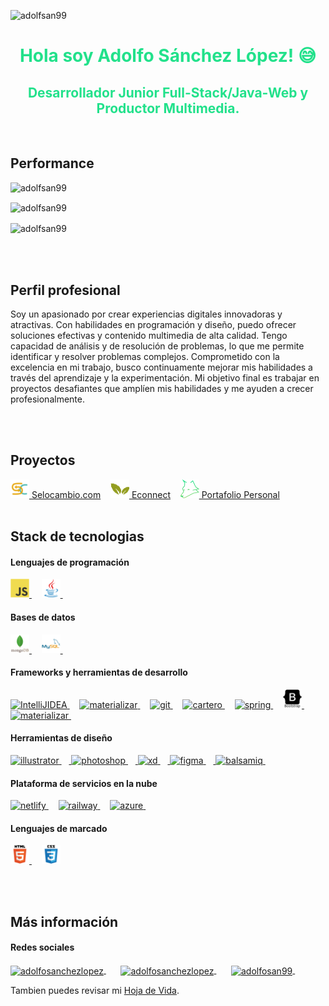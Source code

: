 <p align="left"> <img src="https://komarev.com/ghpvc/?username=adolfsan99&label=Profile%20views&color=0e75b6&style=flat"
alt="adolfsan99" /> </p>
<h1 align="center" style = "color: #22e18b;">Hola soy Adolfo Sánchez López! 😅</h1>
<h2 align="center" style = "color: #22e18b;">Desarrollador Junior Full-Stack/Java-Web y Productor Multimedia.</h2>

<br>

## Performance
<p>
&nbsp;<img align="left"
src="https://github-readme-stats.vercel.app/api?username=adolfsan99&show_icons=true&locale=en"
alt="adolfsan99" />
&nbsp;<p>
<p>
<img align="center"
src="https://github-readme-stats.vercel.app/api/top-langs?username=adolfsan99&show_icons=true&locale=en&layout=compact" alt="adolfsan99" />
</p>
<p>
<img align="center" src="https://github-readme-streak-stats.herokuapp.com/?user=adolfsan99&" alt="adolfsan99" />
</p>

<br><br>

## Perfil profesional
Soy un apasionado por crear experiencias digitales innovadoras y atractivas. Con habilidades en programación y diseño, puedo ofrecer soluciones efectivas y contenido multimedia de alta calidad. Tengo capacidad de análisis y de resolución de problemas, lo que me permite identificar y resolver problemas complejos. Comprometido con la excelencia en mi trabajo, busco continuamente mejorar mis habilidades a través del aprendizaje y la experimentación. Mi objetivo final es trabajar en proyectos desafiantes que amplíen mis habilidades y me ayuden a crecer profesionalmente.

<br><br>

## Proyectos

<a href="https://selocambio.netlify.app/" target="_blank" rel="noreferrer">
<img src="https://raw.githubusercontent.com/Adolfsan99/Selocambio.com/main/assets/img/favicon/android-icon-36x36.png"
alt="selocambio.com" width="30" height="30" /> Selocambio.com</a>   
<a href="https://adolfsan99.github.io/econnect/index.html" target="_blank" rel="noreferrer">
<img src="https://raw.githubusercontent.com/Adolfsan99/econnect/main/img/ecoicon.png"
alt="econnect" width="30" height="30" /> Econnect</a>   
<a href="https://adolfsan99.github.io/sanchprod/" target="_blank" rel="noreferrer">
<img src="https://raw.githubusercontent.com/Adolfsan99/sanchprod/gh-pages/assets/favicons/apple-touch-icon-57x57.png"
alt="portafolio" width="30" height="30" /> Portafolio Personal</a>  
<br><br>

## Stack de tecnologias


#### Lenguajes de programación


<a href="https://developer.mozilla.org/en-US/docs/Web/JavaScript" target="_blank" rel="noreferrer">
<img src="https://raw.githubusercontent.com/devicons/devicon/master/icons/javascript/javascript-original.svg"
alt="javascript" width="30" height="30" /> </a>   
<a href="https://www.java.com" target="_blank" rel="noreferrer">
<img src="https://raw.githubusercontent.com/devicons/devicon/master/icons/java/java-original.svg" alt="java"
width="30" height="30" /> </a>

<br>

#### Bases de datos

<a href="https://www.mongodb.com/" target="_blank" rel="noreferrer">
<img src="https://raw.githubusercontent.com/devicons/devicon/master/icons/mongodb/mongodb-original-wordmark.svg"
alt="mongodb" width="30" height="30" /> </a>   
<a href="https://www.mysql.com/" target="_blank" rel="noreferrer">
<img src="https://raw.githubusercontent.com/devicons/devicon/master/icons/mysql/mysql-original-wordmark.svg"
alt="mysql" width="30" height="30" /> </a>


#### Frameworks y herramientas de desarrollo

<a href="https://www.jetbrains.com/idea/" target="_blank" rel="noreferrer">
<img src="https://upload.wikimedia.org/wikipedia/commons/9/9c/IntelliJ_IDEA_Icon.svg" alt="IntelliJIDEA" width="30" height="30" /> </a>   
<a href="https://code.visualstudio.com/" target="_blank" rel="noreferrer">
<img src="https://upload.wikimedia.org/wikipedia/commons/9/9a/Visual_Studio_Code_1.35_icon.svg" alt="materializar"
width="30" height="30" /> </a>   
<a href="https://git-scm.com/" target="_blank" rel="noreferrer">
<img src="https://www.vectorlogo.zone/logos/git-scm/git-scm-icon.svg" alt="git" width="30" height="30" /> </a>   
<a href="https://postman.com" target="_blank" rel="noreferrer">
<img src="https://www.vectorlogo.zone/logos/getpostman/getpostman-icon.svg" alt="cartero" width="30" height="30" /> </a>   
<a href="https://spring.io/" target="_blank" rel="noreferrer">
<img src="https://www.vectorlogo.zone/logos/springio/springio-icon.svg" alt="spring" width="30" height="30" /> </a>   
<a href="https://getbootstrap.com" target="_blank" rel="noreferrer">
<img src="https://raw.githubusercontent.com/devicons/devicon/master/icons/bootstrap/bootstrap-plain-wordmark.svg"
alt="bootstrap" width="30" height="30" /> </a>   
<a href="https://materializecss.com/" target="_blank" rel="noreferrer">
<img src="https://raw.githubusercontent.com/prplx/svg-logos/5585531d45d294869c4eaab4d7cf2e9c167710a9/svg/materialize.svg"
alt="materializar" width="30" height="30" /> </a>

#### Herramientas de diseño

<a href="https://www.adobe.com/in/products/illustrator.html" target="_blank" rel="noreferrer"> <img
src="https://upload.wikimedia.org/wikipedia/commons/f/fb/Adobe_Illustrator_CC_icon.svg" alt="illustrator"
width="30" height="30" /> </a>   <a href="https://www.photoshop.com/en" target="_blank" rel="noreferrer"> <img
src="https://upload.wikimedia.org/wikipedia/commons/a/af/Adobe_Photoshop_CC_icon.svg" alt="photoshop" width="30" height="30" /> </a>   <a href="https://www.adobe.com/products/xd.html" target="_blank" rel="noreferrer"> <img
src="https://upload.wikimedia.org/wikipedia/commons/c/c2/Adobe_XD_CC_icon.svg" alt="xd" width="30" height="30" /> </a>   <a href="https://www.figma.com/" target="_blank" rel="noreferrer"> <img
src="https://www.vectorlogo.zone/logos/figma/figma-icon.svg" alt="figma" width="30" height="30" /> </a>   <a
href="https://balsamiq.com/" target="_blank" rel="noreferrer"> <img
src="https://balsamiq.com/assets/company/brandassets/smileyface-transparent-1080x1080.png" alt="balsamiq"
width="30" height="30" /> </a>

#### Plataforma de servicios en la nube

<a href="https://www.netlify.com/" target="_blank" rel="noreferrer"> <img
src="https://www.vectorlogo.zone/logos/netlify/netlify-icon.svg" alt="netlify" width="30" height="30" /> </a>   
<a href="https://railway.app/" target="_blank" rel="noreferrer"> <img src="https://railway.app/brand/logo-light.svg"
alt="railway" width="30" height="30" /> </a>   
<a href="https://azure.microsoft.com/en-in/" target="_blank" rel="noreferrer"> <img
src="https://www.vectorlogo.zone/logos/microsoft_azure/microsoft_azure-icon.svg" alt="azure" width="30" height="30" /> </a>


#### Lenguajes de marcado

<a href="https://www.w3.org/html/" target="_blank" rel="noreferrer"> <img
src="https://raw.githubusercontent.com/devicons/devicon/master/icons/html5/html5-original-wordmark.svg"
alt="html5" width="30" height="30" /> </a>   
<a href="https://www.w3schools.com/css/" target="_blank" rel="noreferrer"> <img
src="https://raw.githubusercontent.com/devicons/devicon/master/icons/css3/css3-original-wordmark.svg" alt="css3"
width="30" height="30" /> </a>

<br><br>

## Más información


#### Redes sociales

<p align="left"><a href="https://linkedin.com/in/adolfosanchezlopez" target="blank"><img align="center"
src="https://raw.githubusercontent.com/rahuldkjain/github-profile-readme-generator/master/src/images/icons/Social/linked-in-alt.svg"
alt="adolfosanchezlopez" width="30" height="30" /> </a>  
   <a href="https://www.behance.net/adolfosanchezlopez" target="blank"><img align="center"
src="https://raw.githubusercontent.com/rahuldkjain/github-profile-readme-generator/master/src/images/icons/Social/behance.svg"
alt="adolfosanchezlopez" width="30" height="30" /> </a>  
   <a href="https://www.hackerrank.com/adolfosan99" target="blank"><img align="center"
src="https://raw.githubusercontent.com/rahuldkjain/github-profile-readme-generator/master/src/images/icons/Social/hackerrank.svg"
alt="adolfosan99" width="30" height="30" /> </a>

<br>

Tambien puedes revisar mi <a href="https://adolfsan99.github.io/sanchprod/assets/pt/docs/AS2023-Hoja-de-vida.pdf">Hoja
de Vida</a>.
  
<br>
